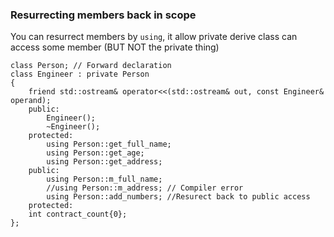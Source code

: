 ### Resurrecting members back in scope

You can resurrect members by `using`, it allow private derive class can access some member (BUT NOT the private thing)

	class Person; // Forward declaration
	class Engineer : private Person
	{
		friend std::ostream& operator<<(std::ostream& out, const Engineer& operand);
		public:
			Engineer();
			~Engineer();
		protected:
			using Person::get_full_name;
			using Person::get_age;
			using Person::get_address;
		public:
			using Person::m_full_name;
			//using Person::m_address; // Compiler error
			using Person::add_numbers; //Resurect back to public access
		protected:
		int contract_count{0};
	};